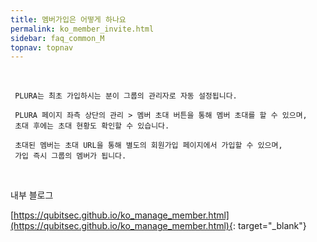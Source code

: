 ```yaml
---
title: 멤버가입은 어떻게 하나요
permalink: ko_member_invite.html
sidebar: faq_common_M
topnav: topnav
---
```


<br />

     PLURA는 최초 가입하시는 분이 그룹의 관리자로 자동 설정됩니다.

     PLURA 페이지 좌측 상단의 관리 > 멤버 초대 버튼을 통해 멤버 초대를 할 수 있으며, 
     초대 후에는 초대 현황도 확인할 수 있습니다. 
     
     초대된 멤버는 초대 URL을 통해 별도의 회원가입 페이지에서 가입할 수 있으며, 
     가입 즉시 그룹의 멤버가 됩니다.

<br />

내부 블로그

[https://qubitsec.github.io/ko_manage_member.html](https://qubitsec.github.io/ko_manage_member.html){: target="_blank"}


